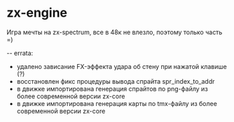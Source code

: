 # zx-engine

Игра мечты на zx-spectrum, все в 48к не влезло, поэтому только часть =)


-- errata:

- удалено зависание FX-эффекта удара об стену при нажатой клавише (?)
- восстановлен фикс процедуры вывода спрайта spr_index_to_addr
- в движке импортирована генерация спрайтов по png-файлу из более современной версии zx-core
- в движке импортирована генерация карты по tmx-файлу из более современной версии zx-core
